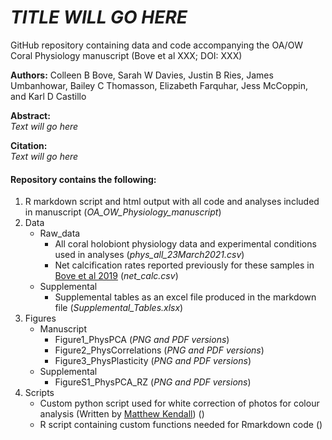 # *TITLE WILL GO HERE*

GitHub repository containing data and code accompanying the OA/OW Coral Physiology manuscript (Bove et al XXX; DOI: XXX)

**Authors:** Colleen B Bove, Sarah W Davies, Justin B Ries, James Umbanhowar, Bailey C Thomasson, Elizabeth Farquhar, Jess McCoppin, and Karl D Castillo

**Abstract:**  
*Text will go here*

**Citation:**  
*Text will go here*


#### Repository contains the following:
1. R markdown script and html output with all code and analyses included in manuscript (*OA_OW_Physiology_manuscript*)
2. Data
   * Raw_data
      * All coral holobiont physiology data and experimental conditions used in analyses (*phys_all_23March2021.csv*)
      * Net calcification rates reported previously for these samples in [Bove et al 2019](https://github.com/seabove7/proc-b-2019) (*net_calc.csv*)
   * Supplemental
      * Supplemental tables as an excel file produced in the markdown file (*Supplemental_Tables.xlsx*)
3. Figures
   * Manuscript
      * Figure1_PhysPCA (*PNG and PDF versions*)
      * Figure2_PhysCorrelations (*PNG and PDF versions*)      
      * Figure3_PhysPlasticity (*PNG and PDF versions*)
   * Supplemental
      * FigureS1_PhysPCA_RZ (*PNG and PDF versions*)
3. Scripts
   * Custom python script used for white correction of photos for colour analysis (Written by [Matthew Kendall](https://github.com/matt-kendall)) ()
   * R script containing custom functions needed for Rmarkdown code ()
